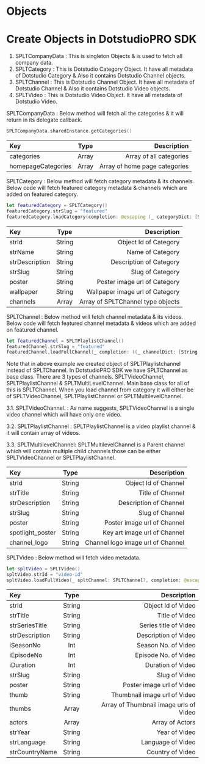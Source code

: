 # Objects


# Create Objects in DotstudioPRO SDK

1. SPLTCompanyData : This is singleton Objects & is used to fetch all company data. 
2. SPLTCategory : This is Dotstudio Category Object. It have all metadata of Dotstudio Category & Also it contains Dotstudio Channel objects.
3. SPLTChannel : This is Dotstudio Channel Object. It have all metadata of Dotstudio Channel & Also it contains Dotstudio Video objects.
4. SPLTVideo : This is Dotstudio Video Object. It have all metadata of Dotstudio Video.

SPLTCompanyData : Below method will fetch all the categories & it will return in its delegate callback.
```swift
SPLTCompanyData.sharedInstance.getCategories()
```
| Key      | Type | Description     |
| :---        |    :----:   |          ---: |
| categories      | Array       | Array of all categories   |
| homepageCategories   | Array        | Array of home page categories      |
    

SPLTCategory : Below method will fetch category metadata & its channels. Below code will fetch featured category metadata & channels which are added on featured category.
```swift
let featuredCategory = SPLTCategory()
featuredCategory.strSlug = "featured"
featuredCategory.loadCategory(completion: @escaping (_ categoryDict: [String: Any]) -> Void, completionError: @escaping (_ error: NSError) -> Void)
```
| Key      | Type | Description     |
| :---        |    :----:   |          ---: |
| strId      | String       | Object Id of Category   |
| strName   | String        | Name of Category      |
| strDescription   | String        | Description of Category      |
| strSlug   | String        | Slug of Category      |
| poster   | String        | Poster image url of Category      |
| wallpaper   | String        | Wallpaper image url of Category      |
| channels   | Array        | Array of SPLTChannel type objects      |






SPLTChannel : Below method will fetch channel metadata & its videos. Below code will fetch featured channel metadata & videos which are added on featured channel.
```swift
let featuredChannel = SPLTPlaylistChannel()
featuredChannel.strSlug = "featured"
featuredChannel.loadFullChannel(_ completion: ((_ channelDict: [String: Any]) -> Void)?, completionError: ((_ error: NSError) -> Void)?)
```

Note that in above example we created object of SPLTPlaylistchannel instead of SPLTChannel. In DotstudioPRO SDK we have SPLTChannel as base class.
There are 3 types of channels. SPLTVideoChannel, SPLTPlaylistChannel & SPLTMultiLevelChannel. Main base class for all of this is SPLTChannel.
When you load channel from category it will either be of SPLTVideoChannel, SPLTPlaylistChannel or SPLTMultilevelChannel.


3.1. SPLTVideoChannel. : As name suggests, SPLTVideoChannel is a single video channel which will have only one video.

3.2. SPLTPlaylistChannel : SPLTPlaylistChannel is a video playlist channel & it will contain array of videos.

3.3. SPLTMultilevelChannel: SPLTMultilevelChannel is a Parent channel which will contain multiple child channels those can be either SPLTVideoChannel or SPLTPlaylistChannel.

| Key      | Type | Description     |
| :---        |    :----:   |          ---: |
| strId      | String       | Object Id of Channel   |
| strTitle   | String        | Title of Channel      |
| strDescription   | String        | Description of Channel      |
| strSlug   | String        | Slug of Channel      |
| poster   | String        | Poster image url of Channel      |
| spotlight_poster   | String        | Key art image url of Channel      |
| channel_logo   | String        | Channel logo image url of Channel      |



SPLTVideo : Below method will fetch video metadata.
```swift
let spltVideo = SPLTVideo()
spltVideo.strId = "video-id"
spltVideo.loadFullVideo(_ spltChannel: SPLTChannel?, completion: @escaping (_ videoDict: [String: Any]) -> Void, completionError: @escaping (_ error: NSError) -> Void)
```
| Key      | Type | Description     |
| :---        |    :----:   |          ---: |
| strId      | String       | Object Id of Video   |
| strTitle   | String        | Title of Video      |
| strSeriesTitle   | String        | Series title of Video      |
| strDescription   | String        | Description of Video      |
| iSeasonNo   | Int        | Season No. of Video      |
| iEpisodeNo   | Int        | Episode No. of Video      |
| iDuration   | Int        | Duration of Video      |
| strSlug   | String        | Slug of Video      |
| poster   | String        | Poster image url of Video      |
| thumb   | String        | Thumbnail image url of Video      |
| thumbs   | Array        | Array of Thumbnail image urls of Video      |
| actors   | Array        | Array of Actors      |
| strYear   | String        | Year of Video      |
| strLanguage   | String        | Language of Video      |
| strCountryName   | String        | Country of Video      |


